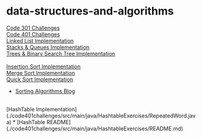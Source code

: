 # data-structures-and-algorithms

[Code 301 Challenges](./code-challenges)  
[Code 401 Challenges](./code401challenges)  
[Linked List Implementation](./code401challenges/src/main/java/linked_list)  
[Stacks & Queues Implementation](./code401challenges/src/main/java/stacksandqueues)  
[Trees & Binary Search Tree Implementation](./code401challenges/src/main/java/tree)  
<br>
[Insertion Sort Implementation](./code401challenges/src/main/java/InsertionSort.java)  
[Merge Sort Implementation](./code401challenges/src/main/java/sortingAlgorithms/MergeSort.java)  
[Quick Sort Implementation](./code401challenges/src/main/java/sortingAlgorithms/QuickSort.java)
* [Sorting Algorithms Blog](./code401challenges/BLOG.md)
<br>
[HashTable Implementation](./code401challenges/src/main/java/HashtableExercises/RepeatedWord.java)  
* [HashTable README](./code401challenges/src/main/java/HashtableExercises/README.md)

